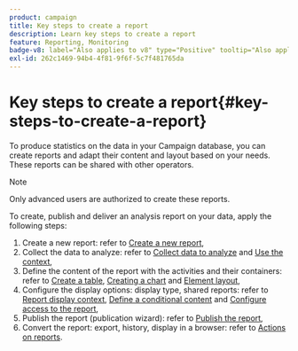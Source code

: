 ```yaml
---
product: campaign
title: Key steps to create a report
description: Learn key steps to create a report
feature: Reporting, Monitoring
badge-v8: label="Also applies to v8" type="Positive" tooltip="Also applies to Campaign v8"
exl-id: 262c1469-94b4-4f81-9f6f-5c7f481765da
---
```

# Key steps to create a report{#key-steps-to-create-a-report}

 

To produce statistics on the data in your Campaign database, you can create reports and adapt their content and layout based on your needs. These reports can be shared with other operators.

>[!NOTE]
>
>Only advanced users are authorized to create these reports.

To create, publish and deliver an analysis report on your data, apply the following steps:

1. Create a new report: refer to [Create a new report](../../reporting/using/creating-a-new-report.md),
1. Collect the data to analyze: refer to [Collect data to analyze](../../reporting/using/collecting-data-to-analyze.md) and [Use the context](../../reporting/using/using-the-context.md),
1. Define the content of the report with the activities and their containers: refer to [Create a table](../../reporting/using/creating-a-table.md), [Creating a chart](../../reporting/using/creating-a-chart.md) and [Element layout](../../reporting/using/element-layout.md),
1. Configure the display options: display type, shared reports: refer to [Report display context](../../reporting/using/configuring-access-to-the-report.md#report-display-context), [Define a conditional content](../../reporting/using/defining-a-conditional-content.md) and [Configure access to the report](../../reporting/using/configuring-access-to-the-report.md),
1. Publish the report (publication wizard): refer to [Publish the report](../../reporting/using/configuring-access-to-the-report.md#publishing-the-report),
1. Convert the report: export, history, display in a browser: refer to [Actions on reports](../../reporting/using/actions-on-reports.md).
